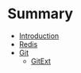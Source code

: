 # Summary

* [Introduction](README.md)
* [Redis](Command_List_Redis.md)
* [Git](git.md)
    * [GitExt](gitext.md)

